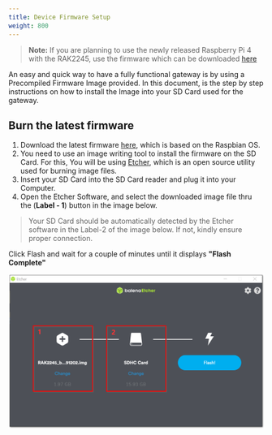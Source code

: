 ```yaml
---
title: Device Firmware Setup
weight: 800
---
```


>**Note:** If you are planning to use the newly released Raspberry Pi 4 with the RAK2245, use the firmware which can be downloaded [here](https://downloads.rakwireless.com/LoRa/RAK2245-Pi-HAT/Firmware/)

An easy and quick way to have a fully functional gateway is by using a Precompiled Firmware Image provided. In this document, is the step by step instructions on how to install the Image into your SD Card used for the gateway.

## Burn the latest firmware
1. Download the latest firmware [here](https://downloads.rakwireless.com/en/LoRa/RAK2245-Pi-HAT/Firmware/), which is based on the Raspbian OS.
2. You need to use an image writing tool to install the firmware on the SD Card. For this, You will be using [Etcher](https://www.balena.io/etcher/), which is an open source utility used for burning image files.
3. Insert your SD Card into the SD Card reader and plug it into your Computer.
4. Open the Etcher Software, and select the downloaded image file thru the (**Label - 1**) button in the image below.

>Your SD Card should be automatically detected by the Etcher software in the Label-2 of the image below. If not, kindly ensure proper connection.

Click Flash and wait for a couple of minutes until it displays **"Flash Complete"**

![Figure 1: Balena Etcher Software](images/balena.png)
